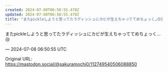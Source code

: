 ```yaml
---
created: 2024-07-08T06:50:55.478Z
updated: 2024-07-08T06:50:55.478Z
title: "またpickleしようと思ってたラディッシュにカビが生えちゃっててめちょっく…😢[...]"
---
```


<p>またpickleしようと思ってたラディッシュにカビが生えちゃっててめちょっく…😢</p>

&mdash; 2024-07-08 06:50:55 UTC

Original URL: https://mastodon.social/@sakuramochi0/112749540506088850
